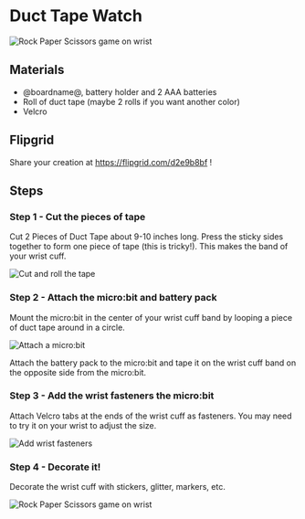# Duct Tape Watch

![Rock Paper Scissors game on wrist](/static/mb/projects/duct-tape-watch.jpg)

## Materials

* @boardname@, battery holder and 2 AAA batteries
* Roll of duct tape (maybe 2 rolls if you want another color)
* Velcro

## Flipgrid

Share your creation at https://flipgrid.com/d2e9b8bf !

## Steps

### Step 1 - Cut the pieces of tape

Cut 2 Pieces of Duct Tape about 9-10 inches long. Press the sticky sides together to form one piece of tape (this is tricky!). This makes the band of your wrist cuff.

![Cut and roll the tape](/static/mb/projects/duct-tape-watch/cut-roll-tape.jpg)

### Step 2 - Attach the micro:bit and battery pack

Mount the micro:bit in the center of your wrist cuff band by looping a piece of duct tape around in a circle.

![Attach a micro:bit](/static/mb/projects/duct-tape-watch/attach-mb.jpg)

Attach the battery pack to the micro:bit and tape it on the wrist cuff band on the opposite side from the micro:bit.

### Step 3 - Add the wrist fasteners the micro:bit

Attach Velcro tabs at the ends of the wrist cuff as fasteners. You may need to try it on your wrist to adjust the size.

![Add wrist fasteners](/static/mb/projects/duct-tape-watch/wrist-fastener.jpg)

### Step 4 - Decorate it!

Decorate the wrist cuff with stickers, glitter, markers, etc.

![Rock Paper Scissors game on wrist](/static/mb/projects/duct-tape-watch.jpg)
